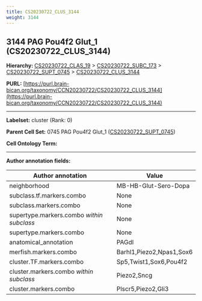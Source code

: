 ```yaml
---
title: CS20230722_CLUS_3144
weight: 3144
---
```

## 3144 PAG Pou4f2 Glut_1 (CS20230722_CLUS_3144)
<b>Hierarchy: </b>
[CS20230722_CLAS_19](../CS20230722_CLAS_19) >
[CS20230722_SUBC_173](../CS20230722_SUBC_173) >
[CS20230722_SUPT_0745](../CS20230722_SUPT_0745) >
[CS20230722_CLUS_3144](../CS20230722_CLUS_3144)

**PURL:** [https://purl.brain-bican.org/taxonomy/CCN20230722/CS20230722_CLUS_3144](https://purl.brain-bican.org/taxonomy/CCN20230722/CS20230722_CLUS_3144)

---


**Labelset:** cluster (Rank: 0)

**Parent Cell Set:** 0745 PAG Pou4f2 Glut_1 ([CS20230722_SUPT_0745](../CS20230722_SUPT_0745))



**Cell Ontology Term:** 

[MARKER GENES.]: #


---

[TRANSFERRED ANNOTATIONS.]: #


[AUTHOR ANNOTATION FIELDS.]: #


**Author annotation fields:**

| Author annotation | Value |
|-------------------|-------|
|neighborhood|MB-HB-Glut-Sero-Dopa|
|subclass.tf.markers.combo|None|
|subclass.markers.combo|None|
|supertype.markers.combo _within subclass_|None|
|supertype.markers.combo|None|
|anatomical_annotation|PAGdl|
|merfish.markers.combo|Barhl1,Piezo2,Npas1,Sox6|
|cluster.TF.markers.combo|Sp5,Twist1,Sox6,Pou4f2|
|cluster.markers.combo _within subclass_|Piezo2,Sncg|
|cluster.markers.combo|Plscr5,Piezo2,Gli3|
